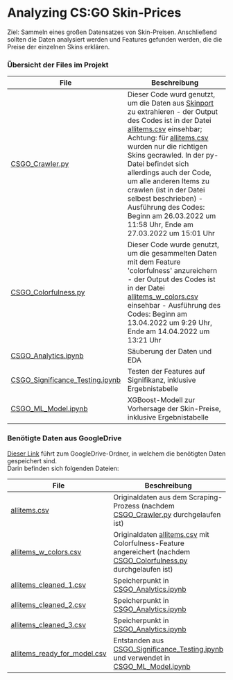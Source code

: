 # Analyzing CS:GO Skin-Prices
Ziel: Sammeln eines großen Datensatzes von Skin-Preisen. Anschließend sollten die Daten analysiert werden und Features gefunden werden, die die Preise der einzelnen Skins erklären.


### Übersicht der Files im Projekt
| File | Beschreibung |
| --- | --- |
| [CSGO_Crawler.py](https://github.com/princessivy/Analyzing_CSGO_SkinPrices/blob/main/Scraping%20Code/CSGO_Colorfulness.py) | Dieser Code wurd genutzt, um die Daten aus [Skinport](https://skinport.com) zu extrahieren - der Output des Codes ist in der Datei [allitems.csv](https://drive.google.com/file/d/12HyWiR1LFt9Jpp1zG0RlbUeI-FhVsT4F/view?usp=sharing) einsehbar; Achtung: für [allitems.csv](https://drive.google.com/file/d/12HyWiR1LFt9Jpp1zG0RlbUeI-FhVsT4F/view?usp=sharing) wurden nur die richtigen Skins gecrawled. In der py-Datei befindet sich allerdings auch der Code, um alle anderen Items zu crawlen (ist in der Datei selbest beschrieben) - Ausführung des Codes: Beginn am 26.03.2022 um 11:58 Uhr, Ende am 27.03.2022 um 15:01 Uhr |
| [CSGO_Colorfulness.py](https://github.com/princessivy/Analyzing_CSGO_SkinPrices/blob/main/Scraping%20Code/CSGO_Crawler.py) | Dieser Code wurde genutzt, um die gesammelten Daten mit dem Feature 'colorfulness' anzureichern - der Output des Codes ist in der Datei [allitems_w_colors.csv](https://drive.google.com/file/d/1-FDwI__Ci8fGxpFblqMqJw8hknOLNInT/view?usp=sharing) einsehbar - Ausführung des Codes: Beginn am 13.04.2022 um 9:29 Uhr, Ende am 14.04.2022 um 13:21 Uhr |
| [CSGO_Analytics.ipynb](https://github.com/princessivy/Analyzing_CSGO_SkinPrices/blob/main/CSGO_Analytics.ipynb) | Säuberung der Daten und EDA |
| [CSGO_Significance_Testing.ipynb](https://github.com/princessivy/Analyzing_CSGO_SkinPrices/blob/main/CSGO_Significance_Testing.ipynb) | Testen der Features auf Signifikanz, inklusive Ergebnistabelle |
| [CSGO_ML_Model.ipynb](https://github.com/princessivy/Analyzing_CSGO_SkinPrices/blob/main/CSGO_ML_Model.ipynb) | XGBoost-Modell zur Vorhersage der Skin-Preise, inklusive Ergebnistabelle |
    


### Benötigte Daten aus GoogleDrive
[Dieser Link](https://drive.google.com/drive/folders/1jo_B2uZqdP_QrxFDANSfYoqUNVIo9V4e?usp=sharing) führt zum GoogleDrive-Ordner, in welchem die benötigten Daten gespeichert sind.  
Darin befinden sich folgenden Dateien:


| File | Beschreibung |
| --- | --- |
| [allitems.csv](https://drive.google.com/file/d/12HyWiR1LFt9Jpp1zG0RlbUeI-FhVsT4F/view?usp=sharing) | Originaldaten aus dem Scraping-Prozess (nachdem [CSGO_Crawler.py](https://github.com/princessivy/Analyzing_CSGO_SkinPrices/blob/main/Scraping%20Code/CSGO_Colorfulness.py) durchgelaufen ist) |
| [allitems_w_colors.csv](https://drive.google.com/file/d/1-FDwI__Ci8fGxpFblqMqJw8hknOLNInT/view?usp=sharing) | Originaldaten [allitems.csv](https://drive.google.com/file/d/12HyWiR1LFt9Jpp1zG0RlbUeI-FhVsT4F/view?usp=sharing) mit Colorfulness-Feature angereichert (nachdem [CSGO_Colorfulness.py](https://github.com/princessivy/Analyzing_CSGO_SkinPrices/blob/main/Scraping%20Code/CSGO_Crawler.py) durchgelaufen ist) |
| [allitems_cleaned_1.csv](https://drive.google.com/file/d/1-FK57NE42ojNiG0hu5YXMC9iK-KmmZ0n/view?usp=sharing) | Speicherpunkt in [CSGO_Analytics.ipynb](https://github.com/princessivy/Analyzing_CSGO_SkinPrices/blob/main/CSGO_Analytics.ipynb) |
| [allitems_cleaned_2.csv](https://drive.google.com/file/d/1-vpY-5cmxMPvWPRxAltUTCsEc6Fx4xk4/view?usp=sharing) | Speicherpunkt in [CSGO_Analytics.ipynb](https://github.com/princessivy/Analyzing_CSGO_SkinPrices/blob/main/CSGO_Analytics.ipynb) |
| [allitems_cleaned_3.csv](https://drive.google.com/file/d/1-SWB6TU-BrlI_0QcO8L7OOzGEdgc962F/view?usp=sharing) | Speicherpunkt in [CSGO_Analytics.ipynb](https://github.com/princessivy/Analyzing_CSGO_SkinPrices/blob/main/CSGO_Analytics.ipynb) |
| [allitems_ready_for_model.csv](https://drive.google.com/file/d/1-nygFv0YkZV9kbxF1PI2rjEMykERkI2z/view?usp=sharing) | Entstanden aus [CSGO_Significance_Testing.ipynb](https://github.com/princessivy/Analyzing_CSGO_SkinPrices/blob/main/CSGO_Significance_Testing.ipynb) und verwendet in [CSGO_ML_Model.ipynb](https://github.com/princessivy/Analyzing_CSGO_SkinPrices/blob/main/CSGO_ML_Model.ipynb) |

